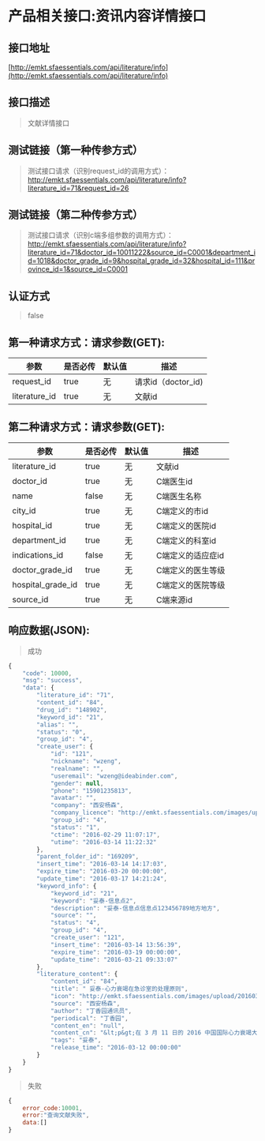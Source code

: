 # 产品相关接口:资讯内容详情接口

## 接口地址

[http://emkt.sfaessentials.com/api/literature/info](http://emkt.sfaessentials.com/api/literature/info)

## 接口描述

> 文献详情接口

## 测试链接（第一种传参方式）
> 测试接口请求（识别request_id的调用方式）：http://emkt.sfaessentials.com/api/literature/info?literature_id=71&request_id=26

## 测试链接（第二种传参方式）
> 测试接口请求（识别c端多组参数的调用方式）：http://emkt.sfaessentials.com/api/literature/info?literature_id=71&doctor_id=10011222&source_id=C0001&department_id=1018&doctor_grade_id=9&hospital_grade_id=32&hospital_id=111&province_id=1&source_id=C0001

## 认证方式

> false

## 第一种请求方式：请求参数(GET):

| 参数 | 是否必传 | 默认值 |  描述 | 
| ---- | ----- | ----- | ----- | 
| request_id | true | 无 | 请求id（doctor_id) | 
| literature_id | true | 无 | 文献id | 

## 第二种请求方式：请求参数(GET):
| 参数 | 是否必传 | 默认值 |  描述 | 
| ---- | ----- | ----- | ----- | 
| literature_id | true | 无 | 文献id | 
| doctor_id | true | 无 | C端医生id | 
| name | false | 无 | C端医生名称|
| city_id | true | 无 | C端定义的市id | 
| hospital_id | true | 无  | C端定义的医院id |
| department_id | true | 无 | C端定义的科室id |
| indications_id | false | 无 | C端定义的适应症id |
| doctor_grade_id | true | 无 | C端定义的医生等级 |
| hospital_grade_id | true | 无| C端定义的医院等级|
| source_id | true | 无 | C端来源id |


## 响应数据(JSON):
> 成功

```javascript
{
    "code": 10000,
    "msg": "success",
    "data": {
        "literature_id": "71",
        "content_id": "84",
        "drug_id": "148902",
        "keyword_id": "21",
        "alias": "",
        "status": "0",
        "group_id": "4",
        "create_user": {
            "id": "121",
            "nickname": "wzeng",
            "realname": "",
            "useremail": "wzeng@ideabinder.com",
            "gender": null,
            "phone": "15901235813",
            "avatar": "",
            "company": "西安杨森",
            "company_licence": "http://emkt.sfaessentials.com/images/upload/20160229/14567153572235.png",
            "group_id": "4",
            "status": "1",
            "ctime": "2016-02-29 11:07:17",
            "utime": "2016-03-14 11:22:32"
        },
        "parent_folder_id": "169209",
        "insert_time": "2016-03-14 14:17:03",
        "expire_time": "2016-03-20 00:00:00",
        "update_time": "2016-03-17 14:21:24",
        "keyword_info": {
            "keyword_id": "21",
            "keyword": "妥泰-信息点2",
            "description": "妥泰-信息点信息点123456789地方地方",
            "source": "",
            "status": "4",
            "group_id": "4",
            "create_user": "121",
            "insert_time": "2016-03-14 13:56:39",
            "expire_time": "2016-03-19 00:00:00",
            "update_time": "2016-03-21 09:33:07"
        },
        "literature_content": {
            "content_id": "84",
            "title": " 妥泰-心力衰竭在急诊室的处理原则",
            "icon": "http://emkt.sfaessentials.com/images/upload/20160314/14579360355228.png",
            "source": "西安杨森",
            "author": "丁香园通讯员",
            "periodical": "丁香园",
            "content_en": "null",
            "content_cn": "&lt;p&gt;在 3 月 11 日的 2016 中国国际心力衰竭大会暨中国医师协会心力衰竭专业委员会第一届学术年会上，来自北京朝阳医院急诊科的副主任梅雪就《心力衰竭在急诊室的处理原则》做了精彩的演讲。&lt;/p&gt;&lt;p&gt;梅主任指出，现在越来越多的心力衰竭患者从急性心力衰竭发作到病情趋于稳定直至最后出院都在急诊科。因而，急诊医生掌握科学有效的处置方法尤为重要。&lt;/p&gt;&lt;p&gt;&lt;img alt=\"781419333639819872.jpg\" src=\"http://img.dxycdn.com/cms/upload/userfiles/image/2016/03/12/B1457664720_small.jpg\" title=\"\" /&gt;&lt;/p&gt;&lt;p&gt;&lt;strong&gt;急诊科心力衰竭的概述&lt;/strong&gt;&lt;/p&gt;&lt;p&gt;急诊科的心力衰竭大多为急性发作的失代偿，而且绝大部分是在慢性心功能不全的基础上，诱因驱使下突然失代偿，进而发生急性心力衰竭；少部分患者由于急症导致心功能的急速恶化最终发展至急性心力衰竭。&lt;/p&gt;&lt;p&gt;心 力衰竭有各种各样的分级，例如 killip 分级、根据症状分级等，贯穿于心脏的功能评价体系内。其中，国内外指南中备受推荐的是 NYHA 分级。急诊科最常用的是根据临床症状分级，主要通过观察肺部啰音、肺水情况、四肢末梢循环灌注判断心功能情况。通俗来讲也就是肺里的「干」和「湿」及四肢 的「暖」和「冷」。&lt;/p&gt;&lt;p&gt;患者的愈后往往与原发病有着直接的关系，原发病越普通，愈后越良好。比如，急性高血压导致的心力衰竭病死率是最低的，且 处理方法多样，存活、出院率也最高；反观之，被称为泵衰竭的心源性休克，病死率却非常高。综上所述，对于急诊科的医生而言，面对心力衰竭患者要首先有一个 清晰的评估。&lt;/p&gt;&lt;p&gt;&lt;strong&gt;急诊科心力衰竭的评估&lt;/strong&gt;&lt;/p&gt;&lt;p&gt;急诊科对于心力衰竭患者的评估首先通过无创的检查，包括：心电图、X 线、动脉血气分析、钠尿肽、超声心动图。&lt;/p&gt;&lt;p&gt;1. 血氧饱和度监测：急诊科患者在进行心电监护时，急性肺水肿会影响其呼吸功能，因此，氧饱和度测量对医生来说可谓既简单又实用的一中方法，但需注意：&lt;br /&gt;（1）指脉氧只能监测氧饱和度，在氧离曲线中，只能看到饱和度的变化。不同于血气分析的是，它不能评估二氧化碳和患者的酸碱程度。&lt;br /&gt;（2）血氧饱和度在患者血流动力学极其不稳定的状况下，是非常不准确的。例如，临床上资历尚浅的医生，在监测到患者的血氧饱和度在 60%～70% 时非常惊慌。其实，此时不一定是患者的血氧有问题，有可能仅仅是因为患者的末梢循环差，而导致血氧饱和度异常。&lt;/p&gt;&lt;p&gt;2. 脑利钠肽监测：指南中也提到，临床上通过对脑利钠肽的变化来评估心功能，尤其在经过治疗后，如果脑利钠肽下降 30% 以上，基本可以确定心力衰竭得到了有效的治疗。&lt;/p&gt;&lt;p&gt;前脑利钠肽与脑利钠肽在血液中的生物学意义完全一样，但由于二者稳定程度和半衰期不同，因此，临床应用就完全不一样。由于前脑利钠肽可评估因年龄不同造成的心功能的不同状态，因此，急诊室床旁更常选用前脑利钠肽用于评估患者的心功能状态。&lt;/p&gt;&lt;p&gt;3. 心脏超声：它是心功能判别最重要的无创检查手段之一，不仅能评估心室的收缩、舒张功能，更重要的是可通过观察心脏的结构，从而判断心力衰竭的原因和诱因。&lt;/p&gt;&lt;p&gt;&lt;strong&gt;急诊科心力衰竭的监测&lt;/strong&gt;&lt;/p&gt;&lt;p&gt;急 性心力衰竭的监测大致可分为无创和有创。无创监测包括：基本生命体征、血氧、尿量和心电图等，有创监测包括：动脉血压、血流动力学监测、肺动脉导管等。而 有创监测使用的前提是患者出现了休克，临床常见为患者出现不明原因的休克，血流动力学不稳定，判别患者是否同时合并心功能障碍时才主张使用有创监测。&lt;/p&gt;&lt;p&gt;&lt;strong&gt;急诊室急性心力衰竭的治疗&lt;/strong&gt;&lt;/p&gt;&lt;p&gt;急诊室急性心力衰竭的治疗大致包括：氧疗、药物治疗、器械与外科治疗三大类。&lt;/p&gt;&lt;p&gt;&lt;span style=\"line-height:1.8;\"&gt;1. 药物使用经验：&lt;/span&gt;&lt;/p&gt;&lt;p&gt;（1）吗啡：在心力衰竭的治疗中应尽早使用，特别在建立静脉通路之后对于烦躁、心率过快的患者尤为有效。&lt;/p&gt;&lt;p&gt;（2）利尿剂：使用利尿剂，去除体液储留是治疗急性心力衰竭的第一步。通常在使用的早期非常有效，但随着时间的推移，越使用，效果越不好，越不好，心力衰竭的症状越重。因而，利尿剂可以在短期内迅速减轻患者液体储留，但达到一定程度后便要小心使用。&lt;/p&gt;&lt;p&gt;（3）血管扩张剂：在急性心衰的急救中，血管扩张药物的选择较为重要，选择合适的血管扩张药物能够迅速降低患者的动静脉血压，从而减少心脏前后负荷，降低体循环压力，增加心脏有效输出量，改善患者全身机体缺血缺氧状态，从而对其预后起到积极效果。&lt;/p&gt;&lt;p&gt;但 临床经验是除非患者急性心力衰竭时存在明确的异常增高的血压，才强烈推荐动脉扩张剂，来降低心脏后负荷，从而改善心功能，而一般充血性心力衰竭的患者我们 建议使用静脉扩张剂或动静脉同时扩张剂，因为在出现心力衰竭时，患者通常后负荷是相对不足的，如果没有明显的交感兴奋所导致的血压增高，在应用动脉扩张药 物后，实际会加重患者的脏器灌注不良。&lt;/p&gt;&lt;p&gt;（4）正性肌力药物：多巴胺、多巴酚丁胺等新型药物药效较好。&lt;/p&gt;&lt;p&gt;2. 非药物治疗方法：最常见治疗方法为机械通气，无创通气与有创通气原理一样，均为正压通气，应用差异在于患者气道是否通畅。急性心力衰竭患者绝大部分不存在 气道阻塞问题，因而临床上强烈推荐无创通气。无创通气在改善心力衰竭患者急性期的呼吸功能、减轻肺水肿、减少静脉回流，降低前负荷有重要的作用，但当急性 心衰患者病情好转时，再给予无创通气，则出现相反的效果。&lt;/p&gt;&lt;p&gt;&lt;strong&gt;总结&lt;/strong&gt;&lt;/p&gt;&lt;p&gt;梅主任在会后做出总结，无 创通气治疗急性心力衰竭有着显著的疗效。心力衰竭患者由于左房压力的升高，肺静脉回流受限，导致肺静脉压升高，出现肺淤血或肺水肿，从而使得肺顺应性降 低，通气阻力增加，通气血流比例失调及氧交换障碍。吸气压（IPAP）主要改善通气功能，呼吸压力（EPAP）主要改善换气功能，心衰患者肺水肿增加后， 主要是换气功能不良。因此针对心衰患者在临床处置过程中建议参数调节，吸气压力调节应从小到大，而呼气则建议从一开始就给予中等或偏高的压力。&lt;/p&gt;",
            "tags": "妥泰",
            "release_time": "2016-03-12 00:00:00"
        }
    }
}
```
> 失败 

```javascript
{
    error_code:10001,
    error:"查询文献失败",
    data:[]
}
```